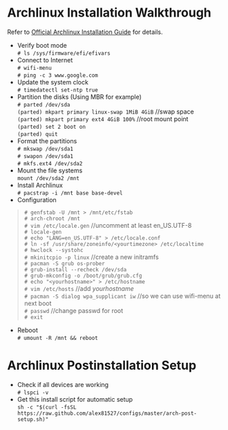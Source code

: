 # Archlinux Installation Walkthrough  
Refer to [Official Archlinux Installation Guide](https://wiki.archlinux.org/index.php/installation_guide) for details.  

+ Verify boot mode  
`# ls /sys/firmware/efi/efivars`  
+ Connect to Internet  
`# wifi-menu`  
`# ping -c 3 www.google.com`  
+ Update the system clock  
`# timedatectl set-ntp true`
+ Partition the disks (Using MBR for example)  
`# parted /dev/sda`  
`(parted) mkpart primary linux-swap 1MiB 4GiB` //swap space  
`(parted) mkpart primary ext4 4GiB 100%` //root mount point  
`(parted) set 2 boot on`  
`(parted) quit`  
+ Format the partitions  
`# mkswap /dev/sda1`  
`# swapon /dev/sda1`  
`# mkfs.ext4 /dev/sda2`  
+ Mount the file systems  
`mount /dev/sda2 /mnt`  
+ Install Archlinux  
`# pacstrap -i /mnt base base-devel`  
+ Configuration  
> `# genfstab -U /mnt > /mnt/etc/fstab`  
> `# arch-chroot /mnt`  
> `# vim /etc/locale.gen` //uncomment at least en_US.UTF-8  
> `# locale-gen`  
> `# echo "LANG=en_US.UTF-8" > /etc/locale.conf`  
> `# ln -sf /usr/share/zoneinfo/<yourtimezone> /etc/localtime`  
> `# hwclock --systohc`  
> `# mkinitcpio -p linux` //create a new initramfs  
> `# pacman -S grub os-prober`  
> `# grub-install --recheck /dev/sda`  
> `# grub-mkconfig -o /boot/grub/grub.cfg`  
> `# echo "<yourhostname>" > /etc/hostname`  
> `# vim /etc/hosts` //add _yourhostname_  
> `# pacman -S dialog wpa_supplicant iw` //so we can use wifi-menu at next boot  
> `# passwd` //change passwd for root  
> `# exit`  
+ Reboot  
`# umount -R /mnt && reboot`  

# Archlinux Postinstallation Setup  
+ Check if all devices are working  
`# lspci -v`  
+ Get this install script for automatic setup  
`sh -c "$(curl -fsSL https://raw.github.com/alex81527/configs/master/arch-post-setup.sh)"`  







